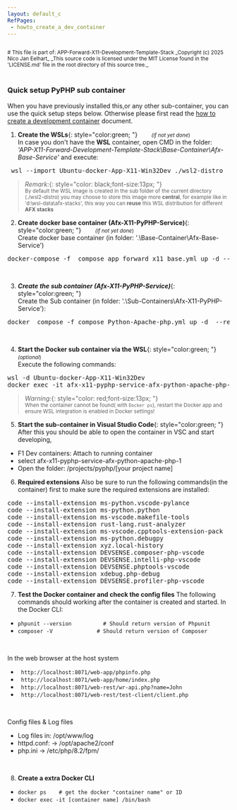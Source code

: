 ```yaml
---
layout: default_c
RefPages:
 - howto_create_a_dev_container
--- 
```


<small>
<br>
# This file is part of: APP-Forward-X11-Development-Template-Stack
_Copyright (c) 2025 Nico Jan Eelhart_
_This source code is licensed under the MIT License found in the  'LICENSE.md' file in the root directory of this source tree._
</small>
<br><br>


### Quick setup PyPHP sub container
When you have previously installed this,or any other sub-container, you can use the quick setup steps below. Otherwise please first read the [how to create a development container](https://nicojane.github.io/APP-X11-Forward-Development-Template-Stack/Howtos/howto_create_a_dev_container) document. <br>

1) **Create the WSLs**{: style="color:green; "} &nbsp;&nbsp;&nbsp;&nbsp;&nbsp;&nbsp;  <small>*(if not yet done*) </small>      
In case you don't have the **WSL** container, open CMD in the folder: *'APP-X11-Forward-Development-Template-Stack\Base-Container\Afx-Base-Service\'* and execute:
<pre class="nje-cmd-one-line"> wsl --import Ubuntu-docker-App-X11-Win32Dev ./wsl2-distro  "install.tar.gz"  </pre>

> *Remark:*{: style="color: black;font-size:13px; "} <br>
> <small>By default the WSL image is created in the sub folder of the current directory (./wsl2-distro) you may choose to store this image more **central**, for example like in 'd:\wsl-data\afx-stacks', this way you can **reuse** this WSL distribution for different **AFX stacks**  <br></small>


2) **Create docker base container (Afx-X11-PyPHP-Service\)**{: style="color:green; "} &nbsp;&nbsp;&nbsp;&nbsp;&nbsp;&nbsp;  <small>*(if not yet done*) </small> <br>
Create docker base container (in folder: '.\Base-Container\Afx-Base-Service\')
<pre class="nje-cmd-one-line">docker-compose -f  compose_app_forward_x11_base.yml up -d --build --force-recreate  </pre><br>

3) ***Create the sub container (Afx-X11-PyPHP-Service\)***{: style="color:green; "} <br>
Create the Sub container (in folder: '.\Sub-Containers\Afx-X11-PyPHP-Service\'): 
<pre class="nje-cmd-one-line">docker  compose -f compose_Python-Apache-php.yml up -d  --remove-orphans --build --force-recreate  </pre><br>
 
4) **Start the Docker sub container via the WSL**{: style="color:green; "} <small>*(optional*) </small> <br>
Execute the following commands: 
<pre class="nje-cmd-multi-line">wsl -d Ubuntu-docker-App-X11-Win32Dev 
docker exec -it afx-x11-pyphp-service-afx-python-apache-php-1 /bin/bash 
</pre>
> *Warning:*{: style="color: red;font-size:13px; "} <br>
> <small>When  the container cannot be found( with `Docker ps`), restart the Docker app and ensure WSL integration is enabled in Docker settings! <br></small>

5) **Start the sub-container in Visual Studio Code**{: style="color:green; "}<br>
After this you should be able to open the container in VSC and start developing, 
- F1 Dev containers: Attach to running container
- select afx-x11-pyphp-service-afx-python-apache-php-1
- Open the folder: /projects/pyphp/[your project name]

6) **Required extensions** 
Also be sure to run the following commands(in the container) first to make sure the required extensions are installed: 
<pre class="nje-cmd-multi-line">
code --install-extension ms-python.vscode-pylance
code --install-extension ms-python.python
code --install-extension ms-vscode.makefile-tools
code --install-extension rust-lang.rust-analyzer
code --install-extension ms-vscode.cpptools-extension-pack
code --install-extension ms-python.debugpy
code --install-extension xyz.local-history
code --install-extension DEVSENSE.composer-php-vscode
code --install-extension DEVSENSE.intelli-php-vscode
code --install-extension DEVSENSE.phptools-vscode
code --install-extension xdebug.php-debug
code --install-extension DEVSENSE.profiler-php-vscode
</pre>

7) **Test the Docker container and check the config files**
The following commands should working after the container is created and started.
In the Docker CLI:
- `phpunit --version          # Should return version of Phpunit`
- `composer -V		        # Should return version of Composer`

<br>

In the web browser at the host system
- ` http://localhost:8071/web-app/phpinfo.php`
- ` http://localhost:8071/web-app/home/index.php`
- ` http://localhost:8071/web-rest/wr-api.php?name=John`
- ` http://localhost:8071/web-rest/test-client/client.php`

<br>

Config files & Log files
- Log files in: /opt/www/log
- httpd.conf:    ->  /opt/apache2/conf
-  php.ini       ->  /etc/php/8.2/fpm/

<br>

8) **Create a extra Docker CLI**
- `docker ps    # get the docker "container name" or ID`
- `docker exec -it [container name] /bin/bash`
<br><br>
